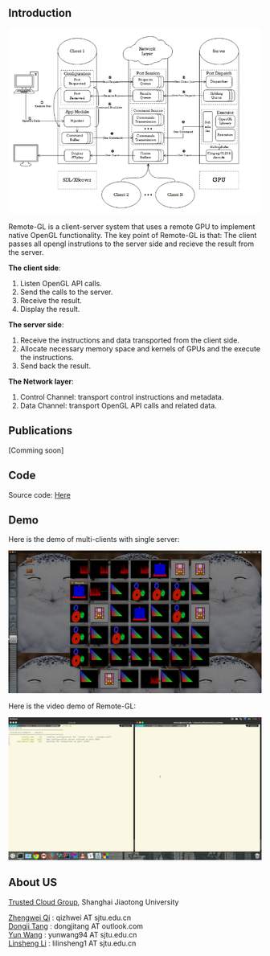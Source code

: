 ## Introduction
![](https://raw.githubusercontent.com/GPU-Cloud-Team/Remote-GL/gh-pages/remote-gl.png)

Remote-GL is a client-server system that uses a remote GPU to implement native OpenGL functionality. 
The key point of Remote-GL is that: The client passes all opengl instrutions to the server side and recieve the result from the server.

**The client side**: 
 1. Listen OpenGL API calls.
 2. Send the calls to the server.
 3. Receive the result.
 4. Display the result.	


**The server side**:
 1. Receive the instructions and data transported from the client side.
 2. Allocate necessary memory space and kernels of GPUs and the execute the instructions.
 3. Send back the result.


**The Network layer**:
 1. Control Channel: transport control instructions and metadata.
 2. Data Channel: transport OpenGL API calls and related data. 



## Publications
[Comming soon]


## Code
Source code: [Here](https://github.com/GPU-Cloud-Team/Remote-GL)


## Demo
Here is the demo of multi-clients with single server:


![](https://raw.githubusercontent.com/GPU-Cloud-Team/Remote-GL/gh-pages/demo.png)


Here is the video demo of Remote-GL:


![](https://raw.githubusercontent.com/GPU-Cloud-Team/Remote-GL/gh-pages/demo-gif.gif)



## About US

[Trusted Cloud Group](http://tcloud.sjtu.edu.cn/), Shanghai Jiaotong University

[Zhengwei Qi](http://tcloud.sjtu.edu.cn/people/zhengwei/) :  qizhwei AT sjtu.edu.cn <br/>
[Dongji Tang]() :  dongjitang AT outlook.com <br/>
[Yun Wang]()    :  yunwang94 AT sjtu.edu.cn <br/>
[Linsheng Li]() :  lilinsheng1 AT sjtu.edu.cn <br/>

 
